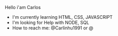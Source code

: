Hello i'am Carlos


- I'm currently learning HTML, CSS, JAVASCRIPT
- I'm looking for Help with NODE, SQL
- How to reach me: @Carlinhu1991 or @
